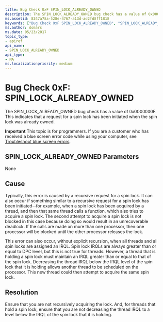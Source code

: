 ```yaml
---
title: Bug Check 0xF SPIN_LOCK_ALREADY_OWNED
description: The SPIN_LOCK_ALREADY_OWNED bug check has a value of 0x0000000F. This indicates that a request for a spin lock has been initiated when the spin lock was already owned.
ms.assetid: 8347a78a-528e-4767-a13d-ad2fd8f71818
keywords: ["Bug Check 0xF SPIN_LOCK_ALREADY_OWNED", "SPIN_LOCK_ALREADY_OWNED"]
ms.author: domars
ms.date: 05/23/2017
topic_type:
- apiref
api_name:
- SPIN_LOCK_ALREADY_OWNED
api_type:
- NA
ms.localizationpriority: medium
---
```


# Bug Check 0xF: SPIN\_LOCK\_ALREADY\_OWNED


The SPIN\_LOCK\_ALREADY\_OWNED bug check has a value of 0x0000000F. This indicates that a request for a spin lock has been initiated when the spin lock was already owned.

**Important** This topic is for programmers. If you are a customer who has received a blue screen error code while using your computer, see [Troubleshoot blue screen errors](https://windows.microsoft.com/windows-10/troubleshoot-blue-screen-errors).

## SPIN\_LOCK\_ALREADY\_OWNED Parameters


None

Cause
-----

Typically, this error is caused by a recursive request for a spin lock. It can also occur if something similar to a recursive request for a spin lock has been initiated--for example, when a spin lock has been acquired by a thread, and then that same thread calls a function, which also tries to acquire a spin lock. The second attempt to acquire a spin lock is not blocked in this case because doing so would result in an unrecoverable deadlock. If the calls are made on more than one processor, then one processor will be blocked until the other processor releases the lock.

This error can also occur, without explicit recursion, when all threads and all spin locks are assigned an IRQL. Spin lock IRQLs are always greater than or equal to DPC level, but this is not true for threads. However, a thread that is holding a spin lock must maintain an IRQL greater than or equal to that of the spin lock. Decreasing the thread IRQL below the IRQL level of the spin lock that it is holding allows another thread to be scheduled on the processor. This new thread could then attempt to acquire the same spin lock.

Resolution
----------

Ensure that you are not recursively acquiring the lock. And, for threads that hold a spin lock, ensure that you are not decreasing the thread IRQL to a level below the IRQL of the spin lock that it is holding.

 

 




